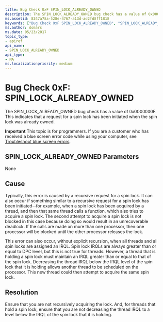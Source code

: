 ```yaml
---
title: Bug Check 0xF SPIN_LOCK_ALREADY_OWNED
description: The SPIN_LOCK_ALREADY_OWNED bug check has a value of 0x0000000F. This indicates that a request for a spin lock has been initiated when the spin lock was already owned.
ms.assetid: 8347a78a-528e-4767-a13d-ad2fd8f71818
keywords: ["Bug Check 0xF SPIN_LOCK_ALREADY_OWNED", "SPIN_LOCK_ALREADY_OWNED"]
ms.author: domars
ms.date: 05/23/2017
topic_type:
- apiref
api_name:
- SPIN_LOCK_ALREADY_OWNED
api_type:
- NA
ms.localizationpriority: medium
---
```


# Bug Check 0xF: SPIN\_LOCK\_ALREADY\_OWNED


The SPIN\_LOCK\_ALREADY\_OWNED bug check has a value of 0x0000000F. This indicates that a request for a spin lock has been initiated when the spin lock was already owned.

**Important** This topic is for programmers. If you are a customer who has received a blue screen error code while using your computer, see [Troubleshoot blue screen errors](https://windows.microsoft.com/windows-10/troubleshoot-blue-screen-errors).

## SPIN\_LOCK\_ALREADY\_OWNED Parameters


None

Cause
-----

Typically, this error is caused by a recursive request for a spin lock. It can also occur if something similar to a recursive request for a spin lock has been initiated--for example, when a spin lock has been acquired by a thread, and then that same thread calls a function, which also tries to acquire a spin lock. The second attempt to acquire a spin lock is not blocked in this case because doing so would result in an unrecoverable deadlock. If the calls are made on more than one processor, then one processor will be blocked until the other processor releases the lock.

This error can also occur, without explicit recursion, when all threads and all spin locks are assigned an IRQL. Spin lock IRQLs are always greater than or equal to DPC level, but this is not true for threads. However, a thread that is holding a spin lock must maintain an IRQL greater than or equal to that of the spin lock. Decreasing the thread IRQL below the IRQL level of the spin lock that it is holding allows another thread to be scheduled on the processor. This new thread could then attempt to acquire the same spin lock.

Resolution
----------

Ensure that you are not recursively acquiring the lock. And, for threads that hold a spin lock, ensure that you are not decreasing the thread IRQL to a level below the IRQL of the spin lock that it is holding.

 

 




